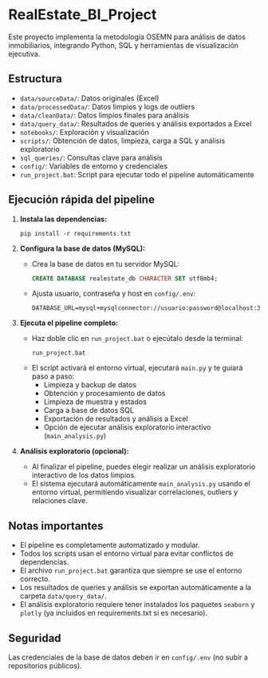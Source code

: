 
# RealEstate_BI_Project

Este proyecto implementa la metodología OSEMN para análisis de datos inmobiliarios, integrando Python, SQL y herramientas de visualización ejecutiva.

## Estructura
- `data/sourceData/`: Datos originales (Excel)
- `data/processedData/`: Datos limpios y logs de outliers
- `data/cleanData/`: Datos limpios finales para análisis
- `data/query_data/`: Resultados de queries y análisis exportados a Excel
- `notebooks/`: Exploración y visualización
- `scripts/`: Obtención de datos, limpieza, carga a SQL y análisis exploratorio
- `sql_queries/`: Consultas clave para análisis
- `config/`: Variables de entorno y credenciales
- `run_project.bat`: Script para ejecutar todo el pipeline automáticamente

## Ejecución rápida del pipeline

1. **Instala las dependencias:**
	 ```
	 pip install -r requirements.txt
	 ```

2. **Configura la base de datos (MySQL):**
	 - Crea la base de datos en tu servidor MySQL:
		 ```sql
		 CREATE DATABASE realestate_db CHARACTER SET utf8mb4;
		 ```
	 - Ajusta usuario, contraseña y host en `config/.env`:
		 ```
		 DATABASE_URL=mysql+mysqlconnector://usuario:password@localhost:3306/realestate_db
		 ```

3. **Ejecuta el pipeline completo:**
	 - Haz doble clic en `run_project.bat` o ejecútalo desde la terminal:
		 ```
		 run_project.bat
		 ```
	 - El script activará el entorno virtual, ejecutará `main.py` y te guiará paso a paso:
		 - Limpieza y backup de datos
		 - Obtención y procesamiento de datos
		 - Limpieza de muestra y estados
		 - Carga a base de datos SQL
		 - Exportación de resultados y análisis a Excel
		 - Opción de ejecutar análisis exploratorio interactivo (`main_analysis.py`)

4. **Análisis exploratorio (opcional):**
	 - Al finalizar el pipeline, puedes elegir realizar un análisis exploratorio interactivo de los datos limpios.
	 - El sistema ejecutará automáticamente `main_analysis.py` usando el entorno virtual, permitiendo visualizar correlaciones, outliers y relaciones clave.

## Notas importantes
- El pipeline es completamente automatizado y modular.
- Todos los scripts usan el entorno virtual para evitar conflictos de dependencias.
- El archivo `run_project.bat` garantiza que siempre se use el entorno correcto.
- Los resultados de queries y análisis se exportan automáticamente a la carpeta `data/query_data/`.
- El análisis exploratorio requiere tener instalados los paquetes `seaborn` y `plotly` (ya incluidos en requirements.txt si es necesario).

## Seguridad
Las credenciales de la base de datos deben ir en `config/.env` (no subir a repositorios públicos).
